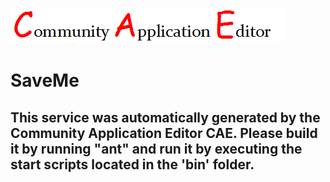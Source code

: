 ![CAE](https://github.com/CAE-Community-Application-Editor/CAE-Deployment-Temp/blob/master/microservice-SaveMe/img/logo.png)  

SaveMe
===================


This service was automatically generated by the Community Application Editor CAE. Please build it by running "ant" and run it by executing the start scripts located in the 'bin' folder.
---------------
